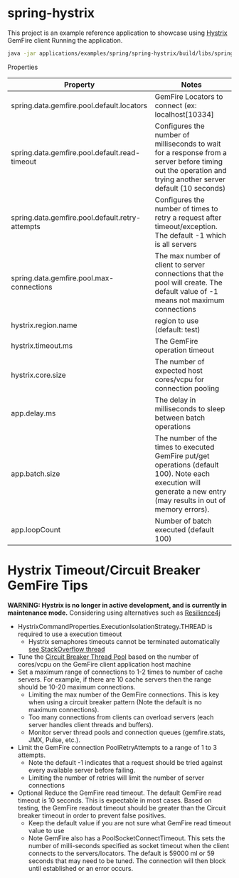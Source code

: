 # spring-hystrix

This project is an example reference application to showcase using [Hystrix](https://github.com/Netflix/Hystrix) GemFire client 
Running the application.

```bash
java -jar applications/examples/spring/spring-hystrix/build/libs/spring-hystrix-0.0.1-SNAPSHOT.jar --spring.data.gemfire.pool.default.locators="localhost[10334]" --spring.data.gemfire.pool.default.read-timeout=10000 --hystrix.timeout.ms=1 --spring.data.gemfire.pool.default.retry-attempts=1 --spring.data.gemfire.pool.max-connections=1 --hystrix.core.size=2 --app.batch.size=10000  --app.delay.ms=10 --app.loopCount=9999999
```


Properties

| Property                                        | Notes                                                                                                                                                              |
|-------------------------------------------------|--------------------------------------------------------------------------------------------------------------------------------------------------------------------|
| spring.data.gemfire.pool.default.locators       | GemFire Locators to connect (ex: localhost[10334]                                                                                                                  |
| spring.data.gemfire.pool.default.read-timeout   | Configures the number of milliseconds to wait for a response from a server before timing out the operation and trying another server default (10 seconds)          |
| spring.data.gemfire.pool.default.retry-attempts | Configures the number of times to retry a request after timeout/exception. The default -1 which is all servers                                                     |
| spring.data.gemfire.pool.max-connections        | The max number of client to server connections that the pool will create. The default value of -1 means not maximum connections                                    |                                   |
| hystrix.region.name                             | region to use (default: test)                                                                                                                                      |
| hystrix.timeout.ms                              | The GemFire operation timeout                                                                                                                                      |
| hystrix.core.size                               | The number of expected host cores/vcpu for connection pooling                                                                                                      |
| app.delay.ms                                    | The delay in milliseconds to sleep between batch operations                                                                                                        |
| app.batch.size                                  | The number of the times to executed GemFire put/get operations (default 100). Note each execution will generate a new entry (may results in out of memory errors). |
| app.loopCount                                   | Number of batch executed (default 100)                                                                                                                             |

# Hystrix Timeout/Circuit Breaker GemFire Tips
 
**WARNING: Hystrix is no longer in active development, and is currently in maintenance mode.**
Considering using alternatives such as [Resilience4j](https://resilience4j.readme.io/docs/getting-started)


- HystrixCommandProperties.ExecutionIsolationStrategy.THREAD is required to use a execution timeout
  - Hystrix semaphores timeouts cannot be terminated automatically [see StackOverflow thread](https://stackoverflow.com/questions/35076743/difference-between-thread-isolated-and-semaphore-isolated-calls) 
- Tune the [Circuit Breaker Thread Pool](https://github.com/Netflix/Hystrix/wiki/Configuration?source=post_page-----c7eebb5b0ddc---------------------------------------#threadpool-properties) based on the number of cores/vcpu on the GemFire client application host machine
- Set a maximum range of connections to 1-2 times to number of cache servers. For example, if there are 10 cache servers then the range should be 10-20 maximum connections.
  - Limiting the max number of the GemFire connections. This is key when using a circuit breaker pattern (Note the default is no maximum connections). 
  - Too many connections from clients can overload servers (each server handles client threads and buffers). 
  - Monitor server thread pools and connection queues (gemfire.stats, JMX, Pulse, etc.).
- Limit the GemFire connection PoolRetryAttempts to a range of 1 to 3 attempts.
    - Note the default -1 indicates that a request should be tried against every available server before failing.
    - Limiting the number of retries will limit the number of server connections
- Optional Reduce the GemFire read timeout. The default GemFire read timeout is 10 seconds. This is expectable in most cases. Based on testing, the GemFire readout timeout should be greater than the Circuit breaker timeout in order to prevent false positives.
  - Keep the default value if you are not sure what GemFire read timeout value to use  
  - Note GemFire also has a PoolSocketConnectTimeout. This sets the number of milli-seconds specified as socket
    timeout when the client connects to the servers/locators. The default is 59000 ml or 59 seconds that may need to be tuned. The connection will then block until established or an error occurs.